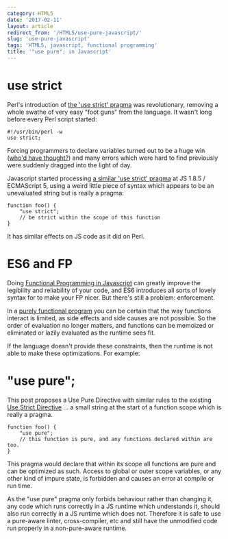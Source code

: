 ```yaml
---
category: HTML5
date: '2017-02-11'
layout: article
redirect_from: '/HTML5/use-pure-javascript/'
slug: 'use-pure-javascript'
tags: 'HTML5, javascript, functional programming'
title: '"use pure"; in Javascript'
---
```


use strict
==========

Perl's introduction of [the 'use strict'
pragma](http://perldoc.perl.org/strict.html) was revolutionary, removing
a whole swathe of very easy "foot guns" from the language. It wasn't
long before every Perl script started:

``` {.sourceCode .perl}
#!/usr/bin/perl -w
use strict;
```

Forcing programmers to declare variables turned out to be a huge win
([who'd have
thought?](https://en.wikipedia.org/wiki/ALGOL_68#mode:_Declarations))
and many errors which were hard to find previously were suddenly dragged
into the light of day.

Javascript started processing [a similar 'use strict'
pragma](https://developer.mozilla.org/en-US/docs/Web/JavaScript/Reference/Strict_mode)
at JS 1.8.5 / ECMAScript 5, using a weird little piece of syntax which
appears to be an unevaluated string but is really a pragma:

``` {.sourceCode .javascript}
function foo() {
    "use strict";
    // be strict within the scope of this function
}
```

It has similar effects on JS code as it did on Perl.

ES6 and FP
==========

Doing [Functional Programming in
Javascript](/html5/the-emperors-new-closure-functional-programming-in-javascript/)
can greatly improve the legibility and reliability of your code, and ES6
introduces all sorts of lovely syntax for to make your FP nicer. But
there's still a problem: enforcement.

In a [purely functional
program](https://en.wikipedia.org/wiki/Purely_functional_programming)
you can be certain that the way functions interact is limited, as side
effects and side causes are not possible. So the order of evaluation no
longer matters, and functions can be memoized or eliminated or lazily
evaluated as the runtime sees fit.

If the language doesn't provide these constraints, then the runtime is
not able to make these optimizations. For example:

"use pure";
===========

This post proposes a Use Pure Directive with similar rules to the
existing [Use Strict
Directive](http://www.ecma-international.org/ecma-262/7.0/index.html#use-strict-directive)
... a small string at the start of a function scope which is really a
pragma.

``` {.sourceCode .javascript}
function foo() {
    "use pure";
    // this function is pure, and any functions declared within are too.
}
```

This pragma would declare that within its scope all functions are pure
and can be optimized as such. Access to global or outer scope variables,
or any other kind of impure state, is forbidden and causes an error at
compile or run time.

As the "use pure" pragma only forbids behaviour rather than changing it,
any code which runs correctly in a JS runtime which understands it,
should also run correctly in a JS runtime which does not. Therefore it
is safe to use a pure-aware linter, cross-compiler, etc and still have
the unmodified code run properly in a non-pure-aware runtime.
